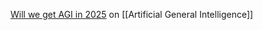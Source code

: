 
[Will we get AGI in 2025](https://youtu.be/pz9FQ1gwh3g?si=RJbzsLD-3PwCyRTm)  on [[Artificial General Intelligence]]



